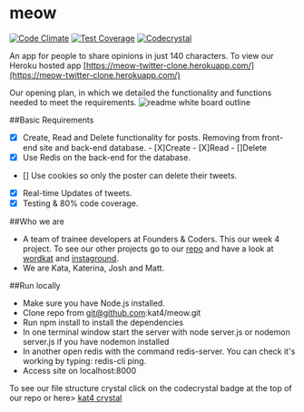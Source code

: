 # meow
[![Code Climate](https://codeclimate.com/github/kat4/meow/badges/gpa.svg)](https://codeclimate.com/github/kat4/meow)
[![Test Coverage](https://codeclimate.com/github/kat4/meow/badges/coverage.svg)](https://codeclimate.com/github/kat4/meow/coverage)
[![Codecrystal](https://img.shields.io/badge/code-crystal-5CB3FF.svg)](http://codecrystal.herokuapp.com/crystalise/kat4/meow/master)

An app for people to share opinions in just 140 characters.
To view our Heroku hosted app [https://meow-twitter-clone.herokuapp.com/](https://meow-twitter-clone.herokuapp.com/)

Our opening plan, in which we detailed the functionality and functions needed to meet the requirements.
![readme white board outline](https://files.gitter.im/kat4/fac6d1/k5pM/thumb/IMG_20151009_101637.jpg "readme")

##Basic Requirements
- [X] Create, Read and Delete functionality for posts. Removing from front-end site and back-end database.
      - [X]Create
      - [X]Read
      - []Delete
- [X] Use Redis on the back-end for the database.
- [] Use cookies so only the poster can delete their tweets.
- [X] Real-time Updates of tweets.
- [X] Testing & 80% code coverage.

##Who we are
- A team of trainee developers at Founders & Coders. This our week 4 project. To see our other projects go to our [repo](https://github.com/kat4) and have a look at [wordkat](https://github.com/kat4/wordkat) and [instaground](https://github.com/kat4/instaground).
- We are Kata, Katerina, Josh and Matt.

##Run locally

- Make sure you have Node.js installed.
- Clone repo from git@github.com:kat4/meow.git
- Run npm install to install the dependencies
- In one terminal window start the server with node server.js or nodemon server.js if you have nodemon installed
- In another open redis with the command redis-server. You can check it's working by typing: redis-cli ping.
- Access site on localhost:8000

To see our file structure crystal click on the codecrystal badge at the top of our repo or here> [kat4 crystal](http://codecrystal.herokuapp.com/crystalise/kat4/meow/master)

